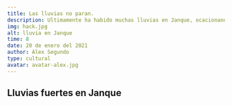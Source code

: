 ```yaml
---
title: Las lluvias no paran.
description: Ultimamente ha habido muchas lluvias en Janque, ocacionando huaicos y aumento de rios.
img: hack.jpg
alt: lluvia en Janque
time: 8
date: 20 de enero del 2021
author: Alex Segundo
type: cultural
avatar: avatar-alex.jpg
---
```


## Lluvias fuertes en Janque
